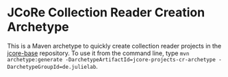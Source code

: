 # JCoRe Collection Reader Creation Archetype

This is a Maven archetype to quickly create collection reader projects in the [jcore-base](https://github.com/JULIELab/jcore-base) repository.
To use it from the command line, type `mvn archetype:generate -DarchetypeArtifactId=jcore-projects-cr-archetype -DarchetypeGroupId=de.julielab`.
